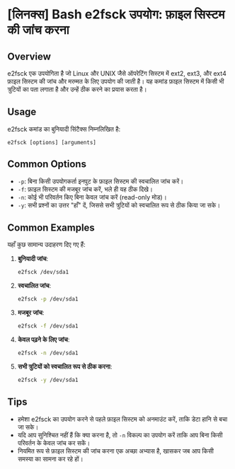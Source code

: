 # [लिनक्स] Bash e2fsck उपयोग: फ़ाइल सिस्टम की जांच करना

## Overview
e2fsck एक उपयोगिता है जो Linux और UNIX जैसे ऑपरेटिंग सिस्टम में ext2, ext3, और ext4 फ़ाइल सिस्टम की जांच और मरम्मत के लिए उपयोग की जाती है। यह कमांड फ़ाइल सिस्टम में किसी भी त्रुटियों का पता लगाता है और उन्हें ठीक करने का प्रयास करता है।

## Usage
e2fsck कमांड का बुनियादी सिंटैक्स निम्नलिखित है:

```
e2fsck [options] [arguments]
```

## Common Options
- `-p`: बिना किसी उपयोगकर्ता इनपुट के फ़ाइल सिस्टम की स्वचालित जांच करें।
- `-f`: फ़ाइल सिस्टम की मजबूर जांच करें, भले ही यह ठीक दिखे।
- `-n`: कोई भी परिवर्तन किए बिना केवल जांच करें (read-only मोड)।
- `-y`: सभी प्रश्नों का उत्तर "हाँ" दें, जिससे सभी त्रुटियों को स्वचालित रूप से ठीक किया जा सके।

## Common Examples
यहाँ कुछ सामान्य उदाहरण दिए गए हैं:

1. **बुनियादी जांच**:
   ```bash
   e2fsck /dev/sda1
   ```

2. **स्वचालित जांच**:
   ```bash
   e2fsck -p /dev/sda1
   ```

3. **मजबूर जांच**:
   ```bash
   e2fsck -f /dev/sda1
   ```

4. **केवल पढ़ने के लिए जांच**:
   ```bash
   e2fsck -n /dev/sda1
   ```

5. **सभी त्रुटियों को स्वचालित रूप से ठीक करना**:
   ```bash
   e2fsck -y /dev/sda1
   ```

## Tips
- हमेशा e2fsck का उपयोग करने से पहले फ़ाइल सिस्टम को अनमाउंट करें, ताकि डेटा हानि से बचा जा सके।
- यदि आप सुनिश्चित नहीं हैं कि क्या करना है, तो `-n` विकल्प का उपयोग करें ताकि आप बिना किसी परिवर्तन के केवल जांच कर सकें।
- नियमित रूप से फ़ाइल सिस्टम की जांच करना एक अच्छा अभ्यास है, खासकर जब आप किसी समस्या का सामना कर रहे हों।